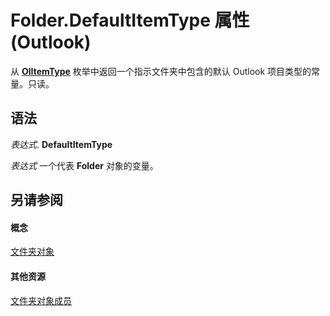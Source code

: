 
# Folder.DefaultItemType 属性 (Outlook)

从  **[OlItemType](d42959b8-6c91-4d9e-98db-7226780f9995.md)** 枚举中返回一个指示文件夹中包含的默认 Outlook 项目类型的常量。只读。


## 语法

 _表达式_. **DefaultItemType**

 _表达式_ 一个代表 **Folder** 对象的变量。


## 另请参阅


#### 概念


[文件夹对象](3cf6cda8-6d70-666e-2643-9d9c5b9cacfc.md)
#### 其他资源


[文件夹对象成员](788acd42-377a-1803-7713-50e45086e2d1.md)